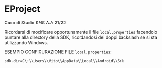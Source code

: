 # EProject
Caso di Studio SMS A.A 21/22

Ricordarsi di modificare opportunamente il file `local.properties` facendolo puntare alla directory della SDK, ricordandosi dei doppi backslash se si sta utilizzando Windows.

ESEMPIO CONFIGURAZIONE FILE `local.properties`:

```
sdk.dir=C\:\\Users\\Vito\\AppData\\Local\\Android\\Sdk

```
